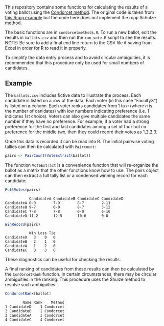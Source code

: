 This repository contains some functions for calculating the results of a voting ballot using the [Condorcet method](https://en.wikipedia.org/wiki/Condorcet_method). The original code is taken from [this Rcpp example](http://gallery.rcpp.org/articles/condorcet-voting-with-rcpp/) but the code here does not implement the rcpp Schulze method. 

The basic functions are in `condorcetmethods.R`. To run a new ballot, edit the results in `ballots.csv` and then run the `run_vote.R` script to see the results. NOTE: Be sure to add a final end line return to the CSV file if saving from Excel in order for R to read it in properly.

To simplify the data entry process and to avoid circular ambiguities, it is recommended that this procedure only be used for small numbers of candidates.

## Example

The `ballots.csv` includes fictive data to illustrate the process. Each candidate is listed on a row of the data. Each voter (in this case "FacultyX") is listed on a column. Each voter ranks candidates from 1 to $n$ (where $n$ is the number of canidates) with low numbers indicating preference (i.e. 1 indicates 1st choice). Voters can also give multiple candidates the same number if they have no preference. For example, if a voter had a strong preference for the first and last candidates among a set of four but no preference for the middle two, then they could record their votes as 1,2,2,3. 

Once this data is recorded it can be read into R. The initial pairwise voting tallies can then be calculated with `Paircount`:

```r
pairs <- PairCount(VoteExtract(ballot))
```

The function `VoteExtract` is a convenience function that will re-organize the ballot as a matrix that the other functions know how to use. The pairs object can then extract a full tally list or a condensed winning record for each candidate:

```r
FullVotes(pairs)
```
```
           CandidateA CandidateB CandidateC CandidateD
CandidateA 0-0        7-9        8-7        2-11      
CandidateB 9-7        0-0        8-7        5-12      
CandidateC 7-8        7-8        0-0        6-10      
CandidateD 11-2       12-5       10-6       0-0       
```

```r
WinRecord(pairs)
```
```
           Win Loss Tie
CandidateD   3    0   0
CandidateB   2    1   0
CandidateA   1    2   0
CandidateC   0    3   0
```

These diagnostics can be useful for checking the results. 

A final ranking of candidates from these results can then be calculated by the `CondorcetRank` function. In certain circumstances, there may be circular ambiguities in the ranking. This procedure uses the Shulze method to resolve such ambiguities. 

```r
CondorcetRank(ballot)
```
```
        Name Rank    Method
1 CandidateD    1 Condorcet
2 CandidateB    2 Condorcet
3 CandidateA    3 Condorcet
4 CandidateC    4 Condorcet
```
